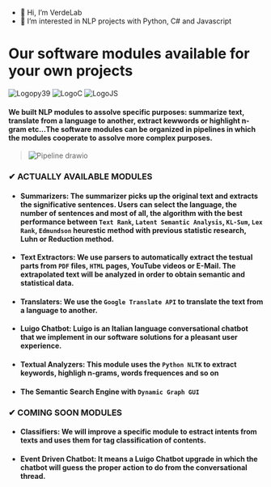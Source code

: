 - 👋 Hi, I’m VerdeLab
- 👀 I’m interested in NLP projects with Python, C# and Javascript

# Our software modules available for your own projects
![Logopy39](https://user-images.githubusercontent.com/98537104/151770484-45817245-9283-44b6-b068-6b73ec6dcde7.svg) ![LogoC](https://user-images.githubusercontent.com/98537104/151771931-4dbfb2f0-5caa-400b-8d0d-10bfccea6983.svg) ![LogoJS](https://user-images.githubusercontent.com/98537104/151771980-1b53935f-b3ac-4e74-a376-787a1e697a42.svg)

#### We built NLP modules to assolve specific purposes: summarize text, translate from a language to another, extract kewwords or highlight n-gram etc...The software modules can be organized in pipelines in which the modules cooperate to assolve more complex purposes.

>![Pipeline drawio](https://user-images.githubusercontent.com/98537104/151803224-69b05f8a-afce-4fb1-8098-cf6e1ea64bcf.png)

### ✔ **ACTUALLY AVAILABLE MODULES**

* #### Summarizers: The summarizer picks up the original text and extracts the significative sentences. Users can select the language, the number of sentences and most of all, the algorithm with the best performance between ```Text Rank```, ```Latent Semantic Analysis```, ```KL-Sum```, ```Lex Rank```, ```Edmundson``` heurestic method with previous statistic research, Luhn or Reduction method.
* #### Text Extractors: We use parsers to automatically extract the testual parts from ```PDF``` files, ```HTML``` pages, YouTube videos or E-Mail. The extrapolated text will be analyzed in order to obtain semantic and statistical data.
* #### Translaters: We use the ```Google Translate API``` to translate the text from a language to another.
* #### Luigo Chatbot: Luigo is an Italian language conversational chatbot that we implement in our software solutions for a pleasant user experience.
* #### Textual Analyzers: This module uses the ```Python NLTK``` to extract keywords, highligh n-grams, words frequences and so on 
* #### The Semantic Search Engine with ```Dynamic Graph GUI```

### ✔ **COMING SOON MODULES**
* #### Classifiers: We will improve a specific module to estract intents from texts and uses them for tag classification of contents.
* #### Event Driven Chatbot: It means a Luigo Chatbot upgrade in which the chatbot will guess the proper action to do from the conversational thread.
